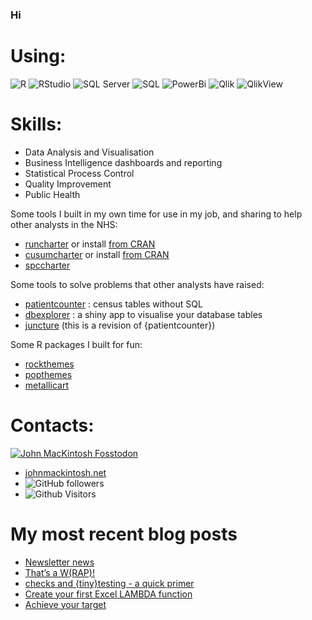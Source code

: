 ### Hi 

# Using:  
![R](https://img.shields.io/badge/-R-blue?style=flat-square&logo=R)
![RStudio](https://img.shields.io/badge/-RStudio-007ACC?logo=RStudio&logoColor=white&style=flat)
![SQL Server](https://img.shields.io/badge/Microsoft%20SQL%20Server-CC2927?style=flat&logo=microsoft%20sql%20server&logoColor=white)
![SQL](https://img.shields.io/badge/-SQL-steelblue?style=flat-square&logo=steamdb) 
![PowerBi](https://img.shields.io/badge/Power%20BI-F2C811.svg?style=flat&logo=Power-BI&logoColor=black)
![Qlik](https://img.shields.io/badge/Qlik-Sense-green)
![QlikView](https://img.shields.io/badge/Qlik-View-brightgreen)


# Skills:  
- Data Analysis and Visualisation 
- Business Intelligence dashboards and reporting 
- Statistical Process Control 
- Quality Improvement
- Public Health


Some tools I built in my own time for use in my job, and sharing to help other analysts in the NHS:  

- [runcharter](https://github.com/johnmackintosh/runcharter) or install [from CRAN](https://CRAN.R-project.org/package=runcharter)
- [cusumcharter](https://github.com/johnmackintosh/cusumcharter) or install [from CRAN](https://CRAN.R-project.org/package=cusumcharter)
- [spccharter](https://github.com/johnmackintosh/spccharter) 


Some tools to solve problems that other analysts have raised:  
- [patientcounter](https://github.com/johnmackintosh/patientcounter) : census tables without SQL
- [dbexplorer](https://github.com/johnmackintosh/scodas-dbexplorer) : a shiny app to visualise your database tables
- [juncture](https://github.com/johnmackintosh/juncture) (this is a revision of {patientcounter}) 


Some R packages I built for fun:  
- [rockthemes](https://github.com/johnmackintosh/rockthemes)
- [popthemes](https://github.com/johnmackintosh/popthemes)  
- [metallicart](https://github.com/johnmackintosh/metallicart) 


# Contacts:
<p align="left">
<a href="https://fosstodon.org/@johnmackintosh" target="_blank" rel="noopener noreferrer"> <img alt="John MacKintosh Fosstodon" src=https://img.shields.io/mastodon/follow/000240090?domain=https%3A%2F%2Ffosstodon.org&style=social></a> 
 </p> 
 
- [johnmackintosh.net](https://johnmackintosh.net) 
- ![GitHub followers](https://img.shields.io/github/followers/johnmackintosh?style=social)
- ![Github Visitors](https://komarev.com/ghpvc/?username=johnmackintosh)



# My most recent blog posts
<!-- BLOG-POST-LIST:START -->
- [Newsletter news](https://johnmackintosh.net/blog/2023-12-22-newsletter/)
- [That’s a W&lpar;RAP&rpar;!](https://johnmackintosh.net/blog/2023-12-06-ph-profiles/)
- [checks and {tiny}testing - a quick primer](https://johnmackintosh.net/blog/2023-10-07-checks-and-tests/)
- [Create your first Excel LAMBDA function](https://johnmackintosh.net/blog/2023-08-10-excel-lambda-intro/)
- [Achieve your target](https://johnmackintosh.net/blog/2023-05-21-simple-targets/)
<!-- BLOG-POST-LIST:END -->










<!--
**johnmackintosh/johnmackintosh** is a ✨ _special_ ✨ repository because its `README.md` (this file) appears on your GitHub profile.

Here are some ideas to get you started:

- 🔭 I’m currently working on ...

- 👯 I’m looking to collaborate on ...
- 🤔 I’m looking for help with ...
- 💬 Ask me about ...
- 📫 How to reach me: ...
- 😄 Pronouns: ...
- ⚡ Fun fact: ...
-->
